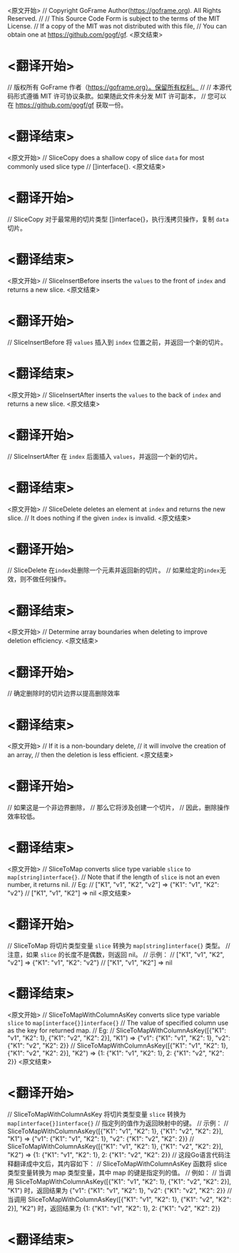 
<原文开始>
// Copyright GoFrame Author(https://goframe.org). All Rights Reserved.
//
// This Source Code Form is subject to the terms of the MIT License.
// If a copy of the MIT was not distributed with this file,
// You can obtain one at https://github.com/gogf/gf.
<原文结束>

# <翻译开始>
// 版权所有 GoFrame 作者（https://goframe.org）。保留所有权利。
//
// 本源代码形式遵循 MIT 许可协议条款。如果随此文件未分发 MIT 许可副本，
// 您可以在 https://github.com/gogf/gf 获取一份。
# <翻译结束>


<原文开始>
// SliceCopy does a shallow copy of slice `data` for most commonly used slice type
// []interface{}.
<原文结束>

# <翻译开始>
// SliceCopy 对于最常用的切片类型 []interface{}，执行浅拷贝操作，复制 `data` 切片。
# <翻译结束>


<原文开始>
// SliceInsertBefore inserts the `values` to the front of `index` and returns a new slice.
<原文结束>

# <翻译开始>
// SliceInsertBefore 将 `values` 插入到 `index` 位置之前，并返回一个新的切片。
# <翻译结束>


<原文开始>
// SliceInsertAfter inserts the `values` to the back of `index` and returns a new slice.
<原文结束>

# <翻译开始>
// SliceInsertAfter 在 `index` 后面插入 `values`，并返回一个新的切片。
# <翻译结束>


<原文开始>
// SliceDelete deletes an element at `index` and returns the new slice.
// It does nothing if the given `index` is invalid.
<原文结束>

# <翻译开始>
// SliceDelete 在`index`处删除一个元素并返回新的切片。
// 如果给定的`index`无效，则不做任何操作。
# <翻译结束>


<原文开始>
// Determine array boundaries when deleting to improve deletion efficiency.
<原文结束>

# <翻译开始>
// 确定删除时的切片边界以提高删除效率
# <翻译结束>


<原文开始>
	// If it is a non-boundary delete,
	// it will involve the creation of an array,
	// then the deletion is less efficient.
<原文结束>

# <翻译开始>
// 如果这是一个非边界删除，
// 那么它将涉及创建一个切片，
// 因此，删除操作效率较低。
# <翻译结束>


<原文开始>
// SliceToMap converts slice type variable `slice` to `map[string]interface{}`.
// Note that if the length of `slice` is not an even number, it returns nil.
// Eg:
// ["K1", "v1", "K2", "v2"] => {"K1": "v1", "K2": "v2"}
// ["K1", "v1", "K2"]       => nil
<原文结束>

# <翻译开始>
// SliceToMap 将切片类型变量 `slice` 转换为 `map[string]interface{}` 类型。
// 注意，如果 `slice` 的长度不是偶数，则返回 nil。
// 示例：
// ["K1", "v1", "K2", "v2"] => {"K1": "v1", "K2": "v2"}
// ["K1", "v1", "K2"]       => nil
# <翻译结束>


<原文开始>
// SliceToMapWithColumnAsKey converts slice type variable `slice` to `map[interface{}]interface{}`
// The value of specified column use as the key for returned map.
// Eg:
// SliceToMapWithColumnAsKey([{"K1": "v1", "K2": 1}, {"K1": "v2", "K2": 2}], "K1") => {"v1": {"K1": "v1", "K2": 1}, "v2": {"K1": "v2", "K2": 2}}
// SliceToMapWithColumnAsKey([{"K1": "v1", "K2": 1}, {"K1": "v2", "K2": 2}], "K2") => {1: {"K1": "v1", "K2": 1}, 2: {"K1": "v2", "K2": 2}}
<原文结束>

# <翻译开始>
// SliceToMapWithColumnAsKey 将切片类型变量 `slice` 转换为 `map[interface{}]interface{}`
// 指定列的值作为返回映射中的键。
// 示例：
// SliceToMapWithColumnAsKey([{"K1": "v1", "K2": 1}, {"K1": "v2", "K2": 2}], "K1") => {"v1": {"K1": "v1", "K2": 1}, "v2": {"K1": "v2", "K2": 2}}
// SliceToMapWithColumnAsKey([{"K1": "v1", "K2": 1}, {"K1": "v2", "K2": 2}], "K2") => {1: {"K1": "v1", "K2": 1}, 2: {"K1": "v2", "K2": 2}}
// 这段Go语言代码注释翻译成中文后，其内容如下：
// SliceToMapWithColumnAsKey 函数将 slice 类型变量转换为 map 类型变量，其中 map 的键是指定列的值。
// 例如：
// 当调用 SliceToMapWithColumnAsKey([{"K1": "v1", "K2": 1}, {"K1": "v2", "K2": 2}], "K1") 时，返回结果为 {"v1": {"K1": "v1", "K2": 1}, "v2": {"K1": "v2", "K2": 2}}
// 当调用 SliceToMapWithColumnAsKey([{"K1": "v1", "K2": 1}, {"K1": "v2", "K2": 2}], "K2") 时，返回结果为 {1: {"K1": "v1", "K2": 1}, 2: {"K1": "v2", "K2": 2}}
# <翻译结束>

